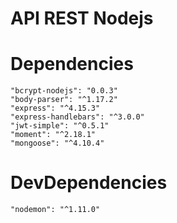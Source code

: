 # API REST Nodejs

# Dependencies
    "bcrypt-nodejs": "0.0.3"
    "body-parser": "^1.17.2"
    "express": "^4.15.3"
    "express-handlebars": "^3.0.0"
    "jwt-simple": "^0.5.1"
    "moment": "^2.18.1"
    "mongoose": "^4.10.4"

# DevDependencies
    "nodemon": "^1.11.0"